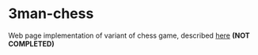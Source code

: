 # 3man-chess

Web page implementation of variant of chess game, described [here](http://3manchess.com/) **(NOT COMPLETED)**
